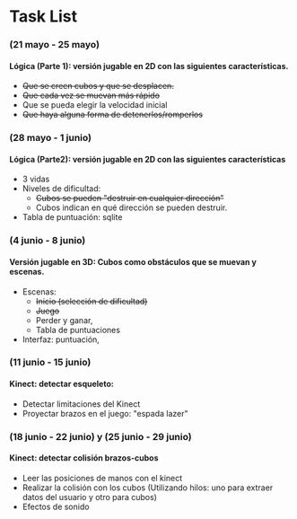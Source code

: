 # Task List
###  (21 mayo - 25 mayo)
#### Lógica (Parte 1): versión jugable en 2D con las siguientes características.

* ~~Que se creen cubos y que se desplacen.~~  
* ~~Que cada vez se muevan más rápido~~  
* Que se pueda elegir la velocidad inicial  
* ~~Que haya alguna forma de detenerlos/romperlos~~

### (28 mayo - 1 junio) 

#### Lógica (Parte2): versión jugable en 2D con las siguientes características

* 3 vidas
* Niveles de dificultad:
    - ~~Cubos se pueden "destruir en cualquier dirección"~~
    - Cubos indican en qué dirección se pueden destruir.
* Tabla de puntuación: sqlite

### (4 junio - 8 junio) 
#### Versión jugable en 3D: Cubos como obstáculos que se muevan y escenas.

* Escenas: 
    -  ~~Inicio (selección de dificultad)~~
    -  ~~Juego~~
    -  Perder y ganar,
    -  Tabla de puntuaciones
* Interfaz: puntuación, 

### (11 junio - 15 junio)
#### Kinect: detectar esqueleto:

* Detectar limitaciones del Kinect
* Proyectar brazos en el juego: "espada lazer"

### (18 junio - 22 junio)  y   (25 junio - 29 junio) 
#### Kinect: detectar colisión brazos-cubos

* Leer las posiciones de manos con el kinect
* Realizar la colisión con los cubos (Utilizando hilos: uno para extraer datos del usuario y otro para cubos)
* Efectos de sonido

